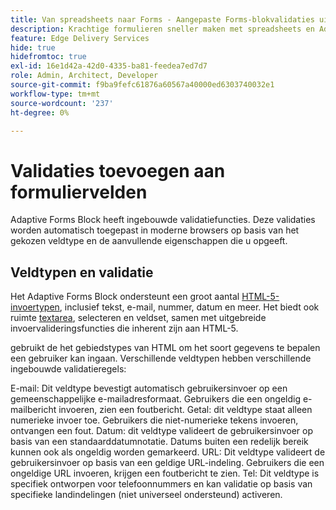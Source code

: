 ```yaml
---
title: Van spreadsheets naar Forms - Aangepaste Forms-blokvalidaties uitvoeren
description: Krachtige formulieren sneller maken met spreadsheets en Adaptieve Forms Block Fields! Deze handleiding helpt u bij het maken van aangepaste validaties voor EDS Forms Block-velden.
feature: Edge Delivery Services
hide: true
hidefromtoc: true
exl-id: 16e1d42a-42d0-4335-ba81-feedea7ed7d7
role: Admin, Architect, Developer
source-git-commit: f9ba9fefc61876a60567a40000ed6303740032e1
workflow-type: tm+mt
source-wordcount: '237'
ht-degree: 0%

---
```


# Validaties toevoegen aan formuliervelden

Adaptive Forms Block heeft ingebouwde validatiefuncties. Deze validaties worden automatisch toegepast in moderne browsers op basis van het gekozen veldtype en de aanvullende eigenschappen die u opgeeft.

## Veldtypen en validatie

Het Adaptive Forms Block ondersteunt een groot aantal [HTML-5-invoertypen](https://developer.mozilla.org/en-US/docs/Web/HTML/Element/input#input_types), inclusief tekst, e-mail, nummer, datum en meer. Het biedt ook ruimte [textarea](https://developer.mozilla.org/en-US/docs/Web/HTML/Element/textarea), selecteren en veldset, samen met uitgebreide invoervalideringsfuncties die inherent zijn aan HTML-5.

gebruikt de het gebiedstypes van HTML om het soort gegevens te bepalen een gebruiker kan ingaan. Verschillende veldtypen hebben verschillende ingebouwde validatieregels:

E-mail: Dit veldtype bevestigt automatisch gebruikersinvoer op een gemeenschappelijke e-mailadresformaat. Gebruikers die een ongeldig e-mailbericht invoeren, zien een foutbericht.
Getal: dit veldtype staat alleen numerieke invoer toe. Gebruikers die niet-numerieke tekens invoeren, ontvangen een fout.
Datum: dit veldtype valideert de gebruikersinvoer op basis van een standaarddatumnotatie. Datums buiten een redelijk bereik kunnen ook als ongeldig worden gemarkeerd.
URL: Dit veldtype valideert de gebruikersinvoer op basis van een geldige URL-indeling. Gebruikers die een ongeldige URL invoeren, krijgen een foutbericht te zien.
Tel: Dit veldtype is specifiek ontworpen voor telefoonnummers en kan validatie op basis van specifieke landindelingen (niet universeel ondersteund) activeren.



